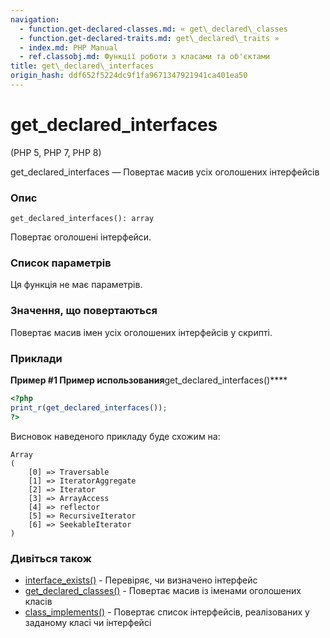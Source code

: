 ```yaml
---
navigation:
  - function.get-declared-classes.md: « get\_declared\_classes
  - function.get-declared-traits.md: get\_declared\_traits »
  - index.md: PHP Manual
  - ref.classobj.md: Функції роботи з класами та об'єктами
title: get\_declared\_interfaces
origin_hash: ddf652f5224dc9f1fa9671347921941ca401ea50
---
```

# get\_declared\_interfaces

(PHP 5, PHP 7, PHP 8)

get\_declared\_interfaces — Повертає масив усіх оголошених інтерфейсів

### Опис

```methodsynopsis
get_declared_interfaces(): array
```

Повертає оголошені інтерфейси.

### Список параметрів

Ця функція не має параметрів.

### Значення, що повертаються

Повертає масив імен усіх оголошених інтерфейсів у скрипті.

### Приклади

**Пример #1 Пример использования**get\_declared\_interfaces()\*\*\*\*

```php
<?php
print_r(get_declared_interfaces());
?>
```

Висновок наведеного прикладу буде схожим на:

```
Array
(
    [0] => Traversable
    [1] => IteratorAggregate
    [2] => Iterator
    [3] => ArrayAccess
    [4] => reflector
    [5] => RecursiveIterator
    [6] => SeekableIterator
)
```

### Дивіться також

-   [interface\_exists()](function.interface-exists.md) \- Перевіряє, чи визначено інтерфейс
-   [get\_declared\_classes()](function.get-declared-classes.md) \- Повертає масив із іменами оголошених класів
-   [class\_implements()](function.class-implements.md) \- Повертає список інтерфейсів, реалізованих у заданому класі чи інтерфейсі
